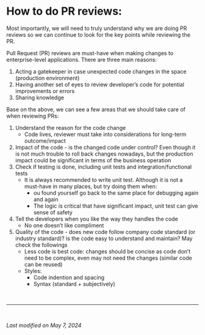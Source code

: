 # How to do PR reviews:

Most importantly, we will need to truly understand why we are doing PR reviews so we can continue to look for the key points while reviewing the PR.

Pull Request (PR) reviews are must-have when making changes to enterprise-level applications. There are three main reasons: 

1. Acting a gatekeeper in case unexpected code changes in the space (production environment)
2. Having another set of eyes to review developer’s code for potential improvements or errors
3. Sharing knowledge

Base on the above, we can see a few areas that we should take care of when reviewing PRs:

1. Understand the reason for the code change
    - Code lives, reviewer must take into considerations for long-term outcome/impact
2. Impact of the code - is the changed code under control? Even though it is not much trouble to roll back changes nowadays, but the production impact could be significant in terms of the business operation
3. Check if testing is done, including unit tests and integration/functional tests
    - It is always recommended to write unit test. Although it is not a must-have in many places, but try doing them when:
        - ou found yourself go back to the same place for debugging again and again
        - The logic is critical that have significant impact, unit test can give sense of safety
4. Tell the developers when you like the way they handles the code
    - No one doesn’t like compliment
5. Quality of the code - does new code follow company code standard (or industry standard)? is the code easy to understand and maintain?  May check the followings
    - Less code is best code: changes should be concise as code don’t need to be complex, even may not need the changes (similar code can be reused)
    - Styles:
        - Code indention and spacing 
        - Syntax (standard + subjectively)

&nbsp;

---

&nbsp;

*Last modified on May 7, 2024*